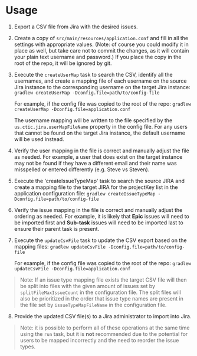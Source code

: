 # Usage

1. Export a CSV file from Jira with the desired issues.

2. Create a copy of `src/main/resources/application.conf` and fill in all the settings with appropriate values.
   (Note: of course you could modify it in place as well, but take care not to commit the changes, as it will contain
   your plain text username and password.) If you place the copy in the root of the repo, it will be ignored by git.

3. Execute the `createUserMap` task to search the CSV, identify all the usernames, and create a mapping file of each
   username on the source Jira instance to the corresponding username on the target Jira instance:
   `gradlew createUserMap -Dconfig.file=path/to/config-file`

   For example, if the config file was copied to the root of the repo:
   `gradlew createUserMap -Dconfig.file=application.conf`

   The username mapping will be written to the file specified by the `us.ctic.jira.userMapFileName` property in the
   config file. For any users that cannot be found on the target Jira instance, the default username will be used
   instead.

4. Verify the user mapping in the file is correct and manually adjust the file as needed. For example, a user that does
   exist on the target instance may not be found if they have a different email and their name was misspelled or entered
   differently (e.g. Steve vs Steven).

5. Execute the 'createIssueTypeMap' task to search the source JIRA and create a mapping file to the target JIRA for 
   the projectKey list in the application configuration file:
   `gradlew createIssueTypeMap -Dconfig.file=path/to/config-file`

6. Verify the issue mapping in the file is correct and manually adjust the ordering as needed. For example, it is likely
   that **Epic** issues will need to be imported first and **Sub-task** issues will need to be imported last to ensure
   their parent task is present.

7. Execute the `updateCsvFile` task to update the CSV export based on the mapping files:
   `gradlew updateCsvFile -Dconfig.file=path/to/config-file`

   For example, if the config file was copied to the root of the repo:
   `gradlew updateCsvFile -Dconfig.file=application.conf`
   
>Note: If an issue type mapping file exists the target CSV file will then be split into files with the
given amount of issues set by `splitFileMaxIssueCount` in the configuration file. The split files will also be
prioritized in the order that issue type names are present in the file set by `issueTypeMapFileName` in the 
configuration file.

8. Provide the updated CSV file(s) to a Jira administrator to import into Jira.

>Note: it is possible to perform all of these operations at the same time using the `run` task, but it is **not**
recommended due to the potential for users to be mapped incorrectly and the need to reorder the issue types.